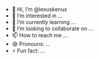 - 👋 Hi, I’m @lexuskenux
- 👀 I’m interested in ...
- 🌱 I’m currently learning ...
- 💞️ I’m looking to collaborate on ...
- 📫 How to reach me ...
- 😄 Pronouns: ...
- ⚡ Fun fact: ...

<!---
lexuskenux/lexuskenux is a ✨ special ✨ repository because its `README.md` (this file) appears on your GitHub profile.
You can click the Preview link to take a look at your changes.
--->
